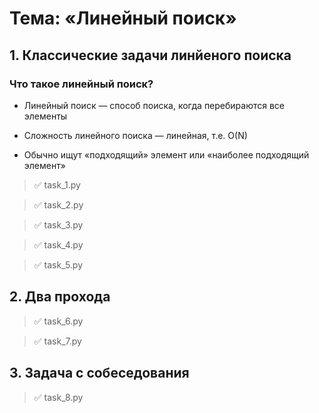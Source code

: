 # Тема: «Линейный поиск»

## 1. Классические задачи линйеного поиска

### Что такое линейный поиск?

* Линейный поиск — способ поиска, когда перебираются все элементы

* Сложность линейного поиска — линейная, т.е. O(N)

* Обычно ищут «подходящий» элемент или «наиболее подходящий элемент»

> ✅ task_1.py 

> ✅ task_2.py 

> ✅ task_3.py 

> ✅ task_4.py 

> ✅ task_5.py 

## 2. Два прохода 

> ✅ task_6.py 

> ✅ task_7.py 

## 3. Задача с собеседования

> ✅ task_8.py 